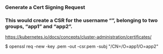 ### Generate a Cert Signing Request
### This would create a CSR for the username “<user>”, belonging to two groups, “app1” and “app2”.

https://kubernetes.io/docs/concepts/cluster-administration/certificates/

$ openssl req -new -key <user>.pem -out <user>-csr.pem -subj "/CN=<user>/O=app1/O=app2"

